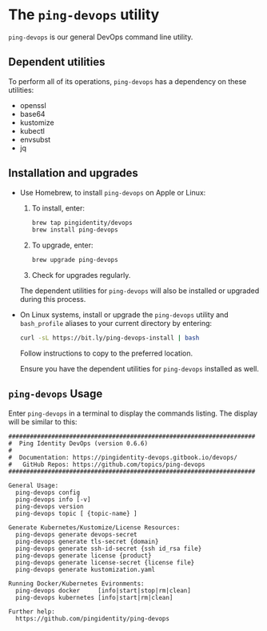 # The `ping-devops` utility

`ping-devops` is our general DevOps command line utility. 


## Dependent utilities

To perform all of its operations, `ping-devops` has a dependency on these utilities:

* openssl
* base64
* kustomize
* kubectl
* envsubst
* jq

## Installation and upgrades

* Use Homebrew, to install `ping-devops` on Apple or Linux:

  1. To install, enter:
   
      ```bash
      brew tap pingidentity/devops
      brew install ping-devops
      ```

  2. To upgrade, enter:

      ```bash
      brew upgrade ping-devops
      ```

  3. Check for upgrades regularly.

  The dependent utilities for `ping-devops` will also be installed or upgraded during this process.

* On Linux systems, install or upgrade the `ping-devops` utility and `bash_profile` aliases to your current directory by entering:

  ```bash
  curl -sL https://bit.ly/ping-devops-install | bash
  ```

  Follow instructions to copy to the preferred location.

  Ensure you have the dependent utilities for `ping-devops` installed as well.

## `ping-devops` Usage

Enter `ping-devops` in a terminal to display the commands listing. The display will be similar to this:

```shell
#####################################################################
#  Ping Identity DevOps (version 0.6.6)
#
#  Documentation: https://pingidentity-devops.gitbook.io/devops/
#   GitHub Repos: https://github.com/topics/ping-devops
#####################################################################

General Usage:
  ping-devops config                            
  ping-devops info [-v]                         
  ping-devops version                           
  ping-devops topic [ {topic-name} ]            

Generate Kubernetes/Kustomize/License Resources:
  ping-devops generate devops-secret                    
  ping-devops generate tls-secret {domain}              
  ping-devops generate ssh-id-secret {ssh id_rsa file}  
  ping-devops generate license {product}                
  ping-devops generate license-secret {license file}    
  ping-devops generate kustomization.yaml              

Running Docker/Kubernetes Evironments:
  ping-devops docker     [info|start|stop|rm|clean]
  ping-devops kubernetes [info|start|rm|clean]

Further help:
  https://github.com/pingidentity/ping-devops
```
